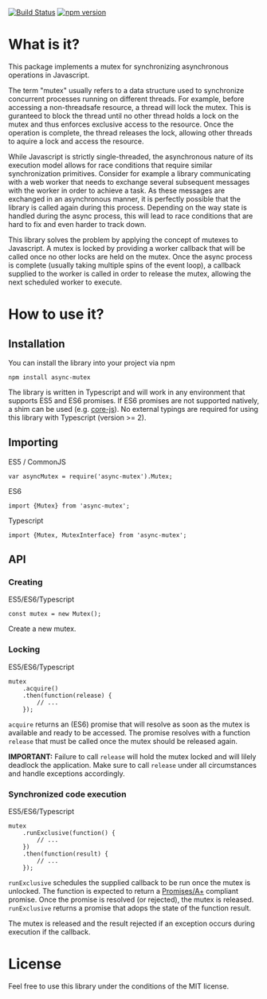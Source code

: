 [![Build Status](https://travis-ci.org/DirtyHairy/async-mutex.svg?branch=master)](https://travis-ci.org/DirtyHairy/async-mutex)
[![npm version](https://badge.fury.io/js/async-mutex.svg)](https://badge.fury.io/js/async-mutex)

# What is it?

This package implements a mutex for synchronizing asynchronous operations in
Javascript.

The term "mutex" usually refers to a data structure used to synchronize
concurrent processes running on different threads. For example, before accessing
a non-threadsafe resource, a thread will lock the mutex. This is guranteed
to block the thread until no other thread holds a lock on the mutex and thus
enforces exclusive access to the resource. Once the operation is complete, the
thread releases the lock, allowing other threads to aquire a lock and access the
resource.

While Javascript is strictly single-threaded, the asynchronous nature of its
execution model allows for race conditions that require similar synchronization
primitives. Consider for example a library communicating with a web worker that
needs to exchange several subsequent messages with the worker in order to achieve
a task. As these messages are exchanged in an asynchronous manner, it is perfectly
possible that the library is called again during this process. Depending on the
way state is handled during the async process, this will lead to race conditions
that are hard to fix and even harder to track down.

This library solves the problem by applying the concept of mutexes to Javascript.
A mutex is locked by providing a worker callback that will be called once no other locks
are held on the mutex. Once the async process is complete (usually taking multiple
spins of the event loop), a callback supplied to the worker is called in order
to release the mutex, allowing the next scheduled worker to execute.

# How to use it?

## Installation

You can install the library into your project via npm

    npm install async-mutex

The library is written in Typescript and will work in any environment that
supports ES5 and ES6 promises. If ES6 promises are not supported natively,
a shim can be used (e.g. [core-js](https://github.com/zloirock/core-js)).
No external typings are required for using this library with
Typescript (version >= 2).

## Importing

ES5 / CommonJS

    var asyncMutex = require('async-mutex').Mutex;

ES6

    import {Mutex} from 'async-mutex';

Typescript

    import {Mutex, MutexInterface} from 'async-mutex';

##  API

### Creating

ES5/ES6/Typescript

    const mutex = new Mutex();

Create a new mutex.

### Locking

ES5/ES6/Typescript

    mutex
        .acquire()
        .then(function(release) {
            // ...
        });

`acquire` returns an (ES6) promise that will resolve as soon as the mutex is
available and ready to be accessed. The promise resolves with a function `release` that
must be called once the mutex should be released again.

**IMPORTANT:** Failure to call `release` will hold the mutex locked and will
lilely deadlock the application. Make sure to call `release` under all circumstances
and handle exceptions accordingly.

### Synchronized code execution

ES5/ES6/Typescript

    mutex
        .runExclusive(function() {
            // ...
        })
        .then(function(result) {
            // ...
        });

`runExclusive` schedules the supplied callback to be run once the mutex is unlocked.
The function is expected to return a [Promises/A+](https://promisesaplus.com/)
compliant promise. Once the promise is resolved (or rejected), the mutex is released.
`runExclusive` returns a promise that adops the state of the function result.

The mutex is released and the result rejected if an exception occurs during execution
if the callback.

# License

Feel free to use this library under the conditions of the MIT license.